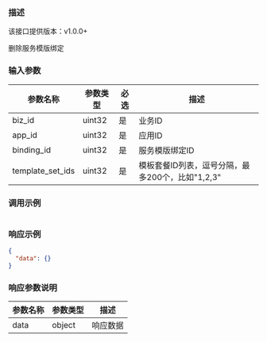 ### 描述

该接口提供版本：v1.0.0+

删除服务模版绑定

### 输入参数

| 参数名称         | 参数类型 | 必选 | 描述                                             |
| ---------------- | -------- | ---- | ------------------------------------------------ |
| biz_id           | uint32   | 是   | 业务ID                                           |
| app_id           | uint32   | 是   | 应用ID                                           |
| binding_id       | uint32   | 是   | 服务模版绑定ID                                   |
| template_set_ids | uint32   | 是   | 模板套餐ID列表，逗号分隔，最多200个，比如"1,2,3" |

### 调用示例

```json

```

### 响应示例

```json
{
  "data": {}
}
```

### 响应参数说明

| 参数名称 | 参数类型 | 描述     |
| -------- | -------- | -------- |
| data     | object   | 响应数据 |


